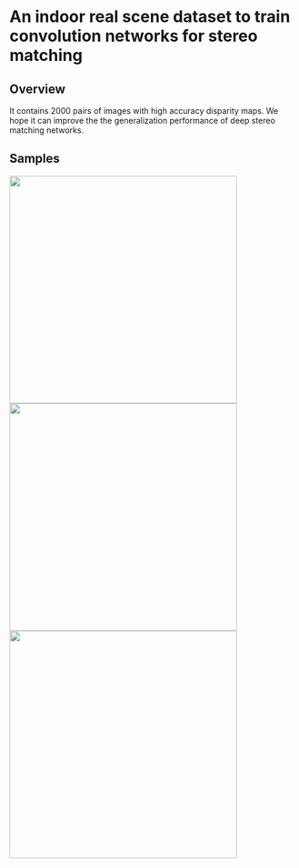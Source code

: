# An indoor real scene dataset to train convolution networks for stereo matching
## Overview
It contains 2000 pairs of images with high accuracy disparity maps. 
We hope it can improve the the generalization performance of deep stereo matching networks.
## Samples
<img width="400" src="https://github.com/YuhuaXu/StereoDataset/blob/master/samples/1.png"/></div>
<img width="400" src="https://github.com/YuhuaXu/StereoDataset/blob/master/samples/2.png"/></div>
<img width="400" src="https://github.com/YuhuaXu/StereoDataset/blob/master/samples/3.png"/></div>
